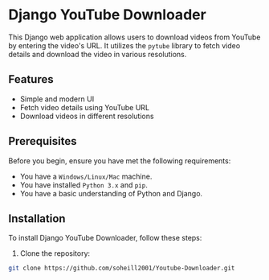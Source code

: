 # Django YouTube Downloader

This Django web application allows users to download videos from YouTube by entering the video's URL. It utilizes the `pytube` library to fetch video details and download the video in various resolutions.

## Features

- Simple and modern UI
- Fetch video details using YouTube URL
- Download videos in different resolutions

## Prerequisites

Before you begin, ensure you have met the following requirements:

- You have a `Windows/Linux/Mac` machine.
- You have installed `Python 3.x` and `pip`.
- You have a basic understanding of Python and Django.

## Installation

To install Django YouTube Downloader, follow these steps:

1. Clone the repository:
```bash
git clone https://github.com/soheill2001/Youtube-Downloader.git